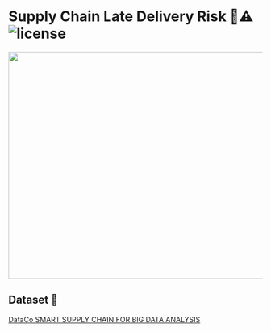 # Supply Chain Late Delivery Risk 🔴⚠️ ![license](https://img.shields.io/github/license/Pegah-Ardehkhani/SupplyChain-LateDeliveryRisk.svg)

<p align="center">
  <img width="550" height="450" src="https://zeorouteplanner-blog.s3.ap-south-1.amazonaws.com/wp-content/uploads/2021/02/Plan-optimized-routes-with-Zeo-Route-Planner.gif">
</p>

## Dataset 📔

[DataCo SMART SUPPLY CHAIN FOR BIG DATA ANALYSIS](https://www.kaggle.com/datasets/shashwatwork/dataco-smart-supply-chain-for-big-data-analysis)
